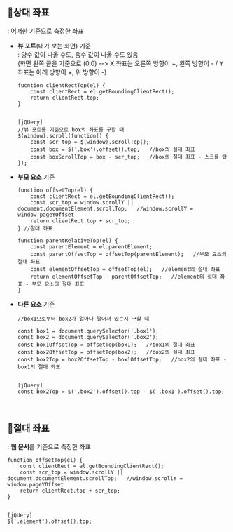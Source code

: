 ## 📍상대 좌표
: 어떠한 기준으로 측정한 좌표

* **뷰 포트**(내가 보는 화면) 기준<br>
: 양수 값이 나올 수도, 음수 값이 나올 수도 있음<br>
(화면 왼쪽 끝을 기준으로 (0,0) --> X 좌표는 오른쪽 방향이 +, 왼쪽 방향이 - / Y 좌표는 아래 방향이 +, 위 방향이 -)

      fucntion clientRectTop(el) {
          const clientRect = el.getBoundingClientRect();
          return clientRect.top;
      }
      
      
      [jQUery]
      //뷰 포트를 기준으로 box의 좌표를 구할 때
      $(window).scroll(function() {
          const scr_top = $(window).scrollTop();
          const box = $('.box').offset().top;   //box의 절대 좌표
          const boxScrollTop = box - scr_top;   //box의 절대 좌표 - 스크롤 탑
      });
      
 * **부모 요소** 기준

       function offsetTop(el) {
           const clientRect = el.getBoundingClientRect();
           const scr_top = window.scrollY || document.documentElement.scrollTop;   //window.scrollY = window.pageYOffset
           return clientRect.top + scr_top;
       } //절대 좌표
       
       function parentRelativeTop(el) {
           const parentElement = el.parentElement;
           const parentOffsetTop = offsetTop(parentElement);   //부모 요소의 절대 좌표
           const elementOffsetTop = offsetTop(el);   //element의 절대 좌표
           return elementOffsetTop - parentOffsetTop;   //element의 절대 좌표 - 부모 요소의 절대 좌표
       }
       
* **다른 요소** 기준

      //box1으로부터 box2가 얼마나 떨어져 있는지 구할 때
      
      const box1 = document.querySelector('.box1');
      const box2 = document.querySelector('.box2');
      const box1OffsetTop = offsetTop(box1);   //box1의 절대 좌표
      const box2OffsetTop = offsetTop(box2);   //box2의 절대 좌표
      const box2Top = box2OffsetTop - box1OffsetTop;   //box2의 절대 좌표 - box1의 절대 좌표
      
      
      [jQuery]
      const box2Top = $('.box2').offset().top - $('.box1').offset().top;
    
<br>

## 📍절대 좌표
: **웹 문서**를 기준으로 측정한 좌표

    function offsetTop(el) {
        const clientRect = el.getBoundingClientRect();
        const scr_top = window.scrollY || document.documentElement.scrollTop;   //window.scrollY = window.pageYOffset
        return clientRect.top + scr_top;
    }
    
    
    [jQUery]
    $('.element').offset().top;
